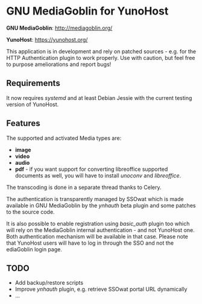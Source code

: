 # GNU MediaGoblin for YunoHost

**GNU MediaGoblin**: http://mediagoblin.org/

**YunoHost**: https://yunohost.org/


This application is in development and rely on patched sources - e.g. for
the HTTP Authentication plugin to work properly. Use with caution, but feel
free to purpose ameliorations and report bugs!

## Requirements

It now requires *systemd* and at least Debian Jessie with the current testing
version of YunoHost.

## Features

The supported and activated Media types are:
  * **image**
  * **video**
  * **audio**
  * **pdf** - if you want support for converting libreoffice supported
  documents as well, you will have to install *unoconv* and *libreoffice*.

The transcoding is done in a separate thread thanks to Celery.

The authentication is transparently managed by SSOwat which is made
available in GNU MediaGoblin by the *ynhauth* beta plugin and some patches
to the source code.

It is also possible to enable registration using *basic_auth* plugin too which
will rely on the MediaGoblin internal authentication - and not YunoHost one.
Both authentication mechanism will be available in that case. Please note
that YunoHost users will have to log in through the SSO and not the ediaGoblin
login page.

## TODO

* Add backup/restore scripts
* Improve *ynhauth* plugin, e.g. retrieve SSOwat portal URL dynamically
* ...
